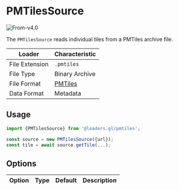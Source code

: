 # PMTilesSource

<p class="badges">
  <img src="https://img.shields.io/badge/From-v4.0-blue.svg?style=flat-square" alt="From-v4.0" />
</p>

The `PMTilesSource` reads individual tiles from a PMTiles archive file.

| Loader                | Characteristic                                   |
| --------------------- | ------------------------------------------------ |
| File Extension        | `.pmtiles`                                       |
| File Type             | Binary Archive                                   |
| File Format           | [PMTiles](/docs/modules/pmtiles/formats/pmtiles) |
| Data Format           | Metadata                                         |

## Usage

```typescript
import {PMTilesSource} from '@loaders.gl/pmtiles';

const source = new PMTilesSource({url});
const tile = await source.getTile(...);
```

## Options

| Option | Type | Default | Description |
| ------ | ---- | ------- | ----------- |
